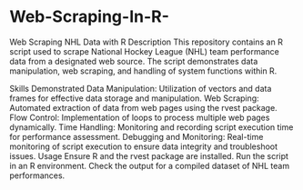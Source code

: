 # Web-Scraping-In-R-
Web Scraping NHL Data with R
Description
This repository contains an R script used to scrape National Hockey League (NHL) team performance data from a designated web source. The script demonstrates data manipulation, web scraping, and handling of system functions within R.

Skills Demonstrated
Data Manipulation: Utilization of vectors and data frames for effective data storage and manipulation.
Web Scraping: Automated extraction of data from web pages using the rvest package.
Flow Control: Implementation of loops to process multiple web pages dynamically.
Time Handling: Monitoring and recording script execution time for performance assessment.
Debugging and Monitoring: Real-time monitoring of script execution to ensure data integrity and troubleshoot issues.
Usage
Ensure R and the rvest package are installed.
Run the script in an R environment.
Check the output for a compiled dataset of NHL team performances.
